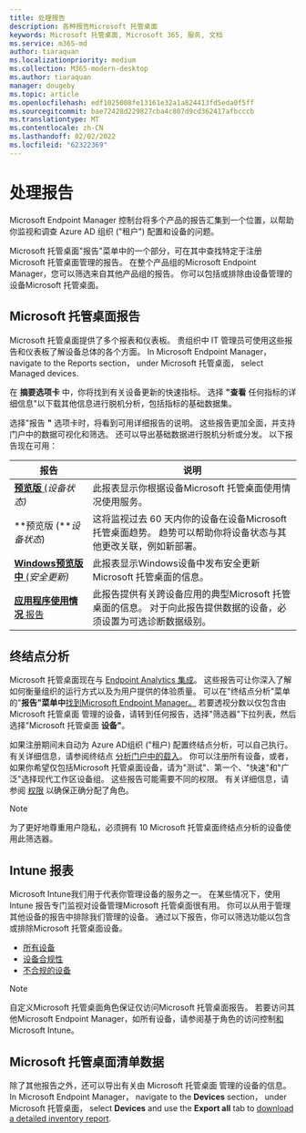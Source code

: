 ```yaml
---
title: 处理报告
description: 各种报告Microsoft 托管桌面
keywords: Microsoft 托管桌面, Microsoft 365, 服务, 文档
ms.service: m365-md
author: tiaraquan
ms.localizationpriority: medium
ms.collection: M365-modern-desktop
ms.author: tiaraquan
manager: dougeby
ms.topic: article
ms.openlocfilehash: edf1025008fe13161e32a1a824413fd5eda0f5ff
ms.sourcegitcommit: bae72428d229827cba4c807d9cd362417afbcccb
ms.translationtype: MT
ms.contentlocale: zh-CN
ms.lasthandoff: 02/02/2022
ms.locfileid: "62322369"
---
```

# <a name="work-with-reports"></a>处理报告

Microsoft Endpoint Manager 控制台将多个产品的报告汇集到一个位置，以帮助你监视和调查 Azure AD 组织 ("租户") 配置和设备的问题。

Microsoft 托管桌面"报告"菜单中的一个部分，可在其中查找特定于注册Microsoft 托管桌面管理的报告。 在整个产品组的Microsoft Endpoint Manager，您可以筛选来自其他产品组的报告。 你可以包括或排除由设备管理的设备Microsoft 托管桌面。

## <a name="microsoft-managed-desktop-reports"></a>Microsoft 托管桌面报告

Microsoft 托管桌面提供了多个报表和仪表板。 贵组织中 IT 管理员可使用这些报告和仪表板了解设备总体的各个方面。 In Microsoft Endpoint Manager， navigate to the Reports section， under Microsoft 托管桌面， select Managed devices.

在 **摘要选项卡** 中，你将找到有关设备更新的快速指标。 选择 **"查看** 任何指标的详细信息"以下载其他信息进行脱机分析，包括指标的基础数据集。

选择"报告 **"** 选项卡时，将看到可用详细报告的说明。 这些报告更加全面，并支持门户中的数据可视化和筛选。 还可以导出基础数据进行脱机分析或分发。 以下报告现在可用：

| 报告 | 说明 |
| ------ | ------ |
| [**预览版** (](device-status-report.md)*设备状态)* | 此报表显示你根据设备Microsoft 托管桌面使用情况使用服务。 |
| **预览版 (***设备状态*)  | 这将监视过去 60 天内你的设备在设备Microsoft 托管桌面趋势。 趋势可以帮助你将设备状态与其他更改关联，例如新部署。 |
| [**Windows预览版中** (](security-updates-report.md)*安全更新)* | 此报表显示Windows设备中发布安全更新Microsoft 托管桌面的信息。 |
| [**应用程序使用情况** 报告](app-usage-report.md) | 此报告提供有关跨设备应用的典型Microsoft 托管桌面的信息。 对于向此报告提供数据的设备，必须设置为可选诊断数据级别。 |

## <a name="endpoint-analytics"></a>终结点分析

Microsoft 托管桌面现在与 [Endpoint Analytics 集成](/mem/analytics/overview)。 这些报告可让你深入了解如何衡量组织的运行方式以及为用户提供的体验质量。 可以在"终结点分析"菜单的"**报告"菜单中**[找到Microsoft Endpoint Manager。](https://endpoint.microsoft.com/) 若要透视分数以仅包含由 Microsoft 托管桌面 管理的设备，请转到任何报告，选择"筛选器"下拉列表，然后选择"Microsoft 托管桌面 **设备"**。

如果注册期间未自动为 Azure AD组织 ("租户) 配置终结点分析，可以自己执行。 有关详细信息，请参阅终结点 [分析门户中的载入](/mem/analytics/enroll-intune#bkmk_onboard)。 你可以注册所有设备，或者，如果你希望仅包括Microsoft 托管桌面设备，请为"测试"、第一个、"快速"和"广泛"选择现代工作区设备组。 这些报告可能需要不同的权限。 有关详细信息，请参阅 [权限](/mem/analytics/overview#permissions) 以确保正确分配了角色。

> [!NOTE]
> 为了更好地尊重用户隐私，必须拥有 10 Microsoft 托管桌面终结点分析的设备使用此筛选器。

## <a name="intune-reports"></a>Intune 报表

Microsoft Intune我们用于代表你管理设备的服务之一。 在某些情况下，使用 Intune 报告专门监视对设备管理Microsoft 托管桌面很有用。 你可以从用于管理其他设备的报告中排除我们管理的设备。 通过以下报告，你可以筛选功能以包含或排除Microsoft 托管桌面设备。

- [所有设备](/mem/intune/remote-actions/device-management#get-to-your-devices)
- [设备合规性](/mem/intune/fundamentals/reports#device-compliance-report-organizational)
- [不合规的设备](/mem/intune/fundamentals/reports#noncompliant-devices-report-operational)

> [!NOTE]
> 自定义Microsoft 托管桌面角色保证仅访问Microsoft 托管桌面报告。 若要访问其他Microsoft Endpoint Manager，如所有设备，请参阅基于角色的访问控制[和](/mem/intune/fundamentals/role-based-access-control)Microsoft Intune。

## <a name="microsoft-managed-desktop-inventory-data"></a>Microsoft 托管桌面清单数据

除了其他报告之外，还可以导出有关由 Microsoft 托管桌面 管理的设备的信息。 In Microsoft Endpoint Manager， navigate to the **Devices** section， under Microsoft 托管桌面， select **Devices** and use the **Export all** tab to [download a detailed inventory report](device-inventory-report.md).
